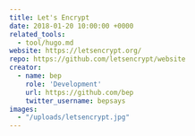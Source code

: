 ```yaml
---
title: Let's Encrypt
date: 2018-01-20 10:00:00 +0000
related_tools:
  - tool/hugo.md
website: https://letsencrypt.org/
repo: https://github.com/letsencrypt/website
creator:
  - name: bep
    role: 'Development'
    url: https://github.com/bep
    twitter_username: bepsays
images:
  - "/uploads/letsencrypt.jpg"
---
```

